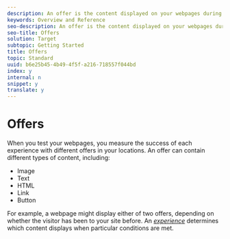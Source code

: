 ```yaml
---
description: An offer is the content displayed on your webpages during campaigns or activities.
keywords: Overview and Reference
seo-description: An offer is the content displayed on your webpages during campaigns or activities.
seo-title: Offers
solution: Target
subtopic: Getting Started
title: Offers
topic: Standard
uuid: b6e25b45-4b49-4f5f-a216-718557f044bd
index: y
internal: n
snippet: y
translate: y
---
```


# Offers

When you test your webpages, you measure the success of each experience with different offers in your locations.
An offer can contain different types of content, including:

* Image
* Text
* HTML
* Link
* Button

For example, a webpage might display either of two offers, depending on whether the visitor has been to your site before.
An *[experience](c_experience.md#concept_B91F0F36E9F24AA58A3C6BC0A02871E8)* determines which content displays when particular conditions are met. 
